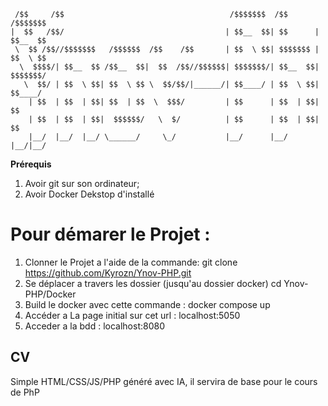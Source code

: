 ```
 /$$     /$$                                     /$$$$$$$  /$$       /$$$$$$$
|  $$   /$$/                                    | $$__  $$| $$      | $$__  $$
 \  $$ /$$//$$$$$$$   /$$$$$$  /$$    /$$       | $$  \ $$| $$$$$$$ | $$  \ $$
  \  $$$$/| $$__  $$ /$$__  $$|  $$  /$$//$$$$$$| $$$$$$$/| $$__  $$| $$$$$$$/
   \  $$/ | $$  \ $$| $$  \ $$ \  $$/$$/|______/| $$____/ | $$  \ $$| $$____/
    | $$  | $$  | $$| $$  | $$  \  $$$/         | $$      | $$  | $$| $$
    | $$  | $$  | $$|  $$$$$$/   \  $/          | $$      | $$  | $$| $$
    |__/  |__/  |__/ \______/     \_/           |__/      |__/  |__/|__/
```

**Prérequis**

1. Avoir git sur son ordinateur;
2. Avoir Docker Dekstop d'installé

# Pour démarer le Projet : 
1. Clonner le Projet a l'aide de la commande:
    git clone https://github.com/Kyrozn/Ynov-PHP.git
2. Se déplacer a travers les dossier (jusqu'au dossier docker)
    cd Ynov-PHP/Docker
3. Build le docker avec cette commande :
    docker compose up
4. Accéder a La page initial sur cet url :
    localhost:5050
5. Acceder a la bdd :
    localhost:8080

## CV

Simple HTML/CSS/JS/PHP généré avec IA, il servira de base pour le cours de PhP
